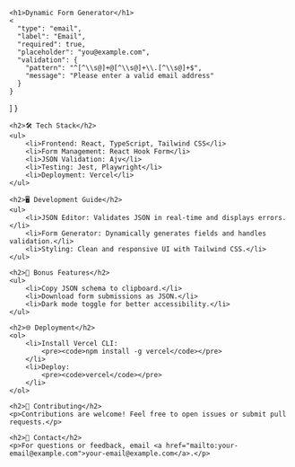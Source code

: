 

    <h1>Dynamic Form Generator</h1>
    <
      "type": "email",
      "label": "Email",
      "required": true,
      "placeholder": "you@example.com",
      "validation": {
        "pattern": "^[^\\s@]+@[^\\s@]+\\.[^\\s@]+$",
        "message": "Please enter a valid email address"
      }
    }
  ]
}

    <h2>🛠️ Tech Stack</h2>
    <ul>
        <li>Frontend: React, TypeScript, Tailwind CSS</li>
        <li>Form Management: React Hook Form</li>
        <li>JSON Validation: Ajv</li>
        <li>Testing: Jest, Playwright</li>
        <li>Deployment: Vercel</li>
    </ul>

    <h2>🖥️ Development Guide</h2>
    <ul>
        <li>JSON Editor: Validates JSON in real-time and displays errors.</li>
        <li>Form Generator: Dynamically generates fields and handles validation.</li>
        <li>Styling: Clean and responsive UI with Tailwind CSS.</li>
    </ul>

    <h2>🌟 Bonus Features</h2>
    <ul>
        <li>Copy JSON schema to clipboard.</li>
        <li>Download form submissions as JSON.</li>
        <li>Dark mode toggle for better accessibility.</li>
    </ul>

    <h2>🌐 Deployment</h2>
    <ol>
        <li>Install Vercel CLI:
            <pre><code>npm install -g vercel</code></pre>
        </li>
        <li>Deploy:
            <pre><code>vercel</code></pre>
        </li>
    </ol>

    <h2>🤝 Contributing</h2>
    <p>Contributions are welcome! Feel free to open issues or submit pull requests.</p>

    <h2>📧 Contact</h2>
    <p>For questions or feedback, email <a href="mailto:your-email@example.com">your-email@example.com</a>.</p>

